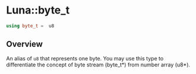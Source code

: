 # Luna::byte_t

```c++
using byte_t =  u8
```

## Overview
An alias of `u8` that represents one byte. You may use this type to differentiate the concept of byte stream (byte_t*) from number array (u8*). 

